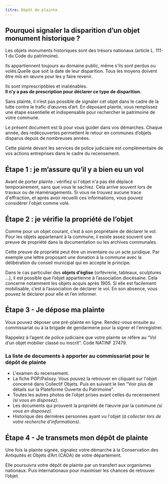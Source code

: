```yaml
---
titre: Dépôt de plainte
---
```

## Pourquoi signaler la disparition d’un objet monument historique ?

Les objets monuments historiques sont des trésors nationaux (article L. 111-1 du Code du patrimoine).

Ils appartiennent toujours au domaine public, même s'ils sont perdus ou volés.Quelle que soit la date de leur disparition. Tous les moyens doivent être mis en œuvre pour les y faire revenir.  

Ils sont imprescriptibles et inaliénables. \
**Il n’y a pas de prescription pour déclarer ce type de disparition.**

Sans plainte, il n’est pas possible de signaler cet objet dans le cadre de la lutte contre le trafic d’œuvres d’art.
En déposant plainte, vous remplissez une étape essentielle et indispensable pour rechercher le patrimoine de votre commune.

Le présent document est là pour vous guider dans vos démarches. Chaque année, des redécouvertes permettent le retour en communes d’objets disparus depuis de nombreuses années.

Cette plainte devant les services de police judiciaire est complémentaire de vos actions entreprises dans le cadre du recensement.

## Étape 1 : je m’assure qu’il y a bien eu un vol

Avant de porter plainte : vérifiez si l'objet n'a pas été déplacé temporairement, sans que vous le sachiez. Cela arrive souvent lors de travaux ou de réaménagements. Si vous ne trouvez aucune trace d'effraction, et après avoir recueilli ces informations, vous pouvez considérer l'objet comme volé.

## Étape 2 : je vérifie la propriété de l’objet

Comme pour un objet courant, c’est à son propriétaire de déclarer le vol. Pour les objets appartenant à la commune, il existe assez souvent une preuve de propriété dans la documentation ou les archives communales.

Cette preuve de propriété peut être un inventaire ou un acte juridique. Par exemple une lettre proposant une donation à la commune avec la délibération du conseil municipal qui en accepte le principe. 

Dans le cas particulier des **objets d’église** (orfèvrerie, tableaux, sculptures …), il est possible que l’objet appartienne à l’association diocésaine. Cela concerne notamment les objets acquis après 1905. Si elle est facilement mobilisable, c’est à l’association de déclarer le vol. En son absence, vous pouvez le déclarer pour elle et l’en informer.

## Étape 3 - Je dépose ma plainte

Vous pouvez déposer une pré-plainte en ligne. Rendez-vous ensuite au commissariat ou à la brigade de gendarmerie pour la signer et l'enregistrer.

Rappelez à l’agent de police judiciaire que votre plainte se réfère au “Vol d’un objet mobilier classé ou inscrit”. Code NATINF 27479.

### La liste de documents à apporter au commissariat pour le dépôt de plainte

* L'examen du recensement.
* La fiche POP/Palissy. Vous pouvez la retrouver en cliquant sur l'objet concerné dans Collectif Objets. Puis en suivant le lien "Voir plus de détails sur la Plateforme Ouverte du Patrimoine". 
* Toutes les autres photos de l’objet prises avant celles du recensement *(si vous en disposez)*.
* Les documents qui prouvent la propriété de l’œuvre par la commune *(si vous en disposez)*.
* Historique des dernières personnes ayant vu l'objet (*à collecter lors de votre recherche d’informations)*.

## Étape 4 - Je transmets mon dépôt de plainte

Une fois la plainte signée, signalez votre démarche à la Conservation des Antiquités et Objets d’Art (CAOA) de votre département.

Elle poursuivra votre dépôt de plainte par un transfert aux organismes nationaux. Puis internationaux pour maximiser les chances de retrouver l’objet.
